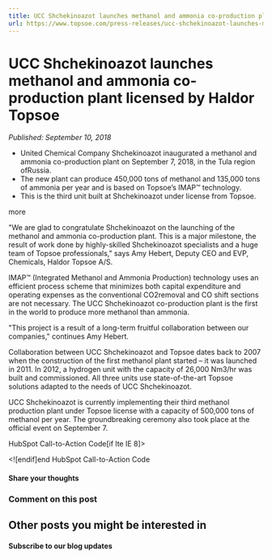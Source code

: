 ```yaml
---
title: UCC Shchekinoazot launches methanol and ammonia co-production plant licensed by Haldor Topsoe
url: https://www.topsoe.com/press-releases/ucc-shchekinoazot-launches-methanol-and-ammonia-co-production-plant-licensed-by-haldor-topsoe#main-content
---
```


# UCC Shchekinoazot launches methanol and ammonia co-production plant licensed by Haldor Topsoe

*Published: September 10, 2018*

- United Chemical Company Shchekinoazot inaugurated a methanol and ammonia co-production plant on September 7, 2018, in the Tula region ofRussia.
- The new plant can produce 450,000 tons of methanol and 135,000 tons of ammonia per year and is based on Topsoe’s IMAP™ technology.
- This is the third unit built at Shchekinoazot under license from Topsoe.

more

"We are glad to congratulate Shchekinoazot on the launching of the methanol and ammonia co-production plant. This is a major milestone, the result of work done by highly-skilled Shchekinoazot specialists and a huge team of Topsoe professionals," says Amy Hebert, Deputy CEO and EVP, Chemicals, Haldor Topsoe A/S.

IMAP™ (Integrated Methanol and Ammonia Production) technology uses an efficient process scheme that minimizes both capital expenditure and operating expenses as the conventional CO2removal and CO shift sections are not necessary. The UCC Shchekinoazot co-production plant is the first in the world to produce more methanol than ammonia.

"This project is a result of a long-term fruitful collaboration between our companies," continues Amy Hebert.

Collaboration between UCC Shchekinoazot and Topsoe dates back to 2007 when the construction of the first methanol plant started – it was launched in 2011. In 2012, a hydrogen unit with the capacity of 26,000 Nm3/hr was built and commissioned. All three units use state-of-the-art Topsoe solutions adapted to the needs of UCC Shchekinoazot.

UCC Shchekinoazot is currently implementing their third methanol production plant under Topsoe license with a capacity of 500,000 tons of methanol per year. The groundbreaking ceremony also took place at the official event on September 7.

HubSpot Call-to-Action Code[if lte IE 8]><div id="hs-cta-ie-element"></div><![endif][](https://cta-redirect.hubspot.com/cta/redirect/2115834/fbcd77fb-2d08-4e5e-8344-58eabb79ff9a)end HubSpot Call-to-Action Code

#### Share your thoughts

### Comment on this post

## Other posts you might be interested in

#### Subscribe to our blog updates